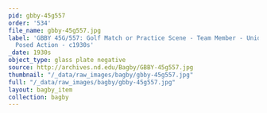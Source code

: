 ```yaml
---
pid: gbby-45g557
order: '534'
file_name: gbby-45g557.jpg
label: 'GBBY 45G/557: Golf Match or Practice Scene - Team Member - Unidentified -
  Posed Action - c1930s'
_date: 1930s
object_type: glass plate negative
source: http://archives.nd.edu/Bagby/GBBY-45g557.jpg
thumbnail: "/_data/raw_images/bagby/gbby-45g557.jpg"
full: "/_data/raw_images/bagby/gbby-45g557.jpg"
layout: bagby_item
collection: bagby
---
```

